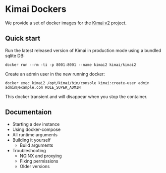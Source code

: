 # Kimai Dockers

We provide a set of docker images for the [Kimai v2](https://github.com/kevinpapst/kimai2) project.

## Quick start

Run the latest released version of Kimai in production mode using a bundled sqlite DB:

    docker run --rm -ti -p 8001:8001 --name kimai2 kimai/kimai2

Create an admin user in the new running docker:

    docker exec kimai2 /opt/kimai/bin/console kimai:create-user admin admin@example.com ROLE_SUPER_ADMIN

This docker transient and will disappear when you stop the container.

## Documentaion

 * Starting a dev instance
 * Using docker-compose
 * All runtime arguments
 * Building it yourself
   * Build arguments
 * Troubleshooting
   * NGINX and proxying
   * Fixing permissions
   * Older versions
